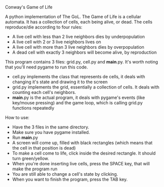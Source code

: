 Conway's Game of Life

A python implementation of The GoL. The Game of Life is a cellular automata. It has a collection of cells, each being alive, or dead.
The cells reproduce/die according to four rules:
- A live cell with less than 2 live neighbors dies by underpopulation
- A live cell with 2 or 3 live neighbors lives on
- A live cell with more than 3 live neighbors dies by overpopulation
- A dead cell with exactly 3 neighbors will become alive, by reproduction

This program contains 3 files: grid.py, cell.py and __main__.py. It's worth noting that you'll need pygame to run this code.
- cell.py implements the class that represents de cells, it deals with changing it's state and drawing it to the screen
- grid.py implements the grid, essentially a collection of cells. It deals with counting each cell's neighbors.
- __main__.py is the actual program, it deals with pygame's events (like key/mouse pressing) and the game loop, which is calling grid.py functions repeatedly

How to use:
- Have the 3 files in the same directory.
- Make sure you have pygame installed.
- Run __main__.py
- A screen will come up, filled with black rectangles (which means that the cell in that position is dead)
- To make a cell come to life, click inside the desired rectangle. It should turn green/yellow.
- When you're done inserting live cells, press the SPACE key, that will make the program run
- You are still able to change a cell's state by clicking.
- When you want to finish the program, press the TAB key.

